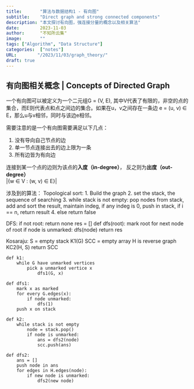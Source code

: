 ```yaml
---
title:       "算法与数据结构1 - 有向图"
subtitle:    "Direct graph and strong connected components"
description: "本文探讨有向图，强连接分量的概念以及相关算法"
date:        2023-11-03
author:      "不知所云集"
image:       ""
tags: ["Algorithm", "Data Structure"]
categories:  ["notes"]
URL:        "/2023/11/03/graph_theory/"
draft: true
---
```


<!--more-->
## 有向图相关概念 | Concepts of Directed Graph

一个有向图可以被定义为一个二元组G = (V, E), 其中V代表了有限的，非空的点的集合，而E则代表点和点之间边的集合。如果在u，v之间存在一条边 e = (u, v) ∈ E，那么u与v相邻，同时与该边e相邻。  
<!-- A directed graph could be define as a tuple G = (V, E), which V symbolize a  -->
需要注意的是一个有向图需要满足以下几点：
1. 没有导向自己节点的边
2. 单一节点连接出去的边上限为一条
3. 所有边皆为有向边

连接到某一个点的边则为该点的**入度（in-degree）**， 反之则为**出度（out-degree）**  
|{w ∈ V : (w, v) ∈ E}|


涉及到的算法：
Topological sort:
    1. Build the graph
    2. set the stack, the sequence of searching
    3. while stack is not empty:
        pop nodes from stack, add and sort the result, maintain indeg, if any indeg is 0, push in stack, if i == n, return result
    4. else return false

DFS:
    if not root:
        return none
    res = []
    def dfs(root):
        mark root
        for next node of root
            if node is unmarked:
                dfs(node)
    return res

Kosaraju:
    S = empty stack
    K1(G)
    SCC = empty array
    H is reverse graph
    KC2(H, S)
    return SCC

    def k1:
        while G have unmarked vertices
            pick a unmarked vertice x
                dfs1(G, x)
    
    def dfs1:
        mark x as marked
        for every G.edges(x):
            if node unmarked:
                dfs(1)
        push x on stack

    def k2:
        while stack is not empty
            node = stack.pop()
            if node is unmarked:
                ans = dfs2(node)
                scc.push(ans)

    def dfs2:
        ans = []
        push node in ans
        for edges in H.edges(node):
            if new node is unmarked:
                dfs2(new node)






